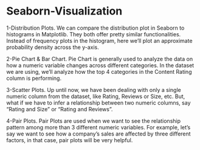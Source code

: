 # Seaborn-Visualization
1-Distribution Plots. We can compare the distribution plot in Seaborn to histograms in Matplotlib. They both offer pretty similar functionalities. Instead of frequency plots in the histogram, here we’ll plot an approximate probability density across the y-axis.

2-Pie Chart & Bar Chart. Pie Chart is generally used to analyze the data on how a numeric variable changes across different categories. In the dataset we are using, we’ll analyze how the top 4 categories in the Content Rating column is performing.

3-Scatter Plots. Up until now, we have been dealing with only a single numeric column from the dataset, like Rating, Reviews or Size, etc. But, what if we have to infer a relationship between two numeric columns, say “Rating and Size” or “Rating and Reviews”.

4-Pair Plots. Pair Plots are used when we want to see the relationship pattern among more than 3 different numeric variables. For example, let’s say we want to see how a company’s sales are affected by three different factors, in that case, pair plots will be very helpful.
